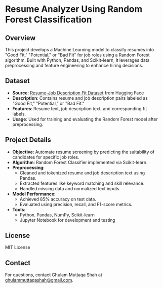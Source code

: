# Resume Analyzer Using Random Forest Classification

## Overview
This project develops a Machine Learning model to classify resumes into "Good Fit," "Potential," or "Bad Fit" for job roles using a Random Forest algorithm. Built with Python, Pandas, and Scikit-learn, it leverages data preprocessing and feature engineering to enhance hiring decisions.

## Dataset
- **Source**: [Resume-Job Description Fit Dataset](https://huggingface.co/datasets/cnamuangtoun/resume-job-description-fit/viewer/default/train?p=2&views%5B%5D=train) from Hugging Face
- **Description**: Contains resume and job description pairs labeled as "Good Fit," "Potential," or "Bad Fit."
- **Features**: Resume text, job description text, and corresponding fit labels.
- **Usage**: Used for training and evaluating the Random Forest model after preprocessing.

## Project Details
- **Objective**: Automate resume screening by predicting the suitability of candidates for specific job roles.
- **Algorithm**: Random Forest Classifier implemented via Scikit-learn.
- **Preprocessing**:
  - Cleaned and tokenized resume and job description text using Pandas.
  - Extracted features like keyword matching and skill relevance.
  - Handled missing data and normalized text inputs.
- **Model Performance**:
  - Achieved 85% accuracy on test data.
  - Evaluated using precision, recall, and F1-score metrics.
- **Tools**:
  - Python, Pandas, NumPy, Scikit-learn
  - Jupyter Notebook for development and testing

## License
MIT License

## Contact
For questions, contact Ghulam Muttaqa Shah at ghulammuttaqashah@gmail.com.
